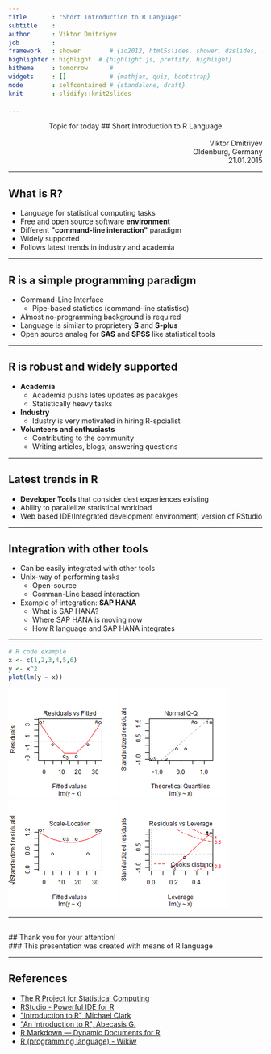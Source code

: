 ```yaml
---
title       : "Short Introduction to R Language"
subtitle    : 
author      : Viktor Dmitriyev
job         : 
framework   : shower        # {io2012, html5slides, shower, dzslides, ...}
highlighter : highlight  # {highlight.js, prettify, highlight}
hitheme     : tomorrow      # 
widgets     : []            # {mathjax, quiz, bootstrap}
mode        : selfcontained # {standalone, draft}
knit        : slidify::knit2slides

---
```

<center>
Topic for today
## Short Introduction to R Language
</center>
</br>
<div style="text-align:right;">
Viktor Dmitriyev </br>
Oldenburg, Germany </br>
21.01.2015
</div>

---
## What is R?

* Language for statistical computing tasks
* Free and open source software <b>environment</b>
* Different <b>"command-line interaction"</b> paradigm
* Widely supported
* Follows latest trends in industry and academia

---
## R is a simple programming paradigm
* Command-Line Interface
  * Pipe-based statistics (command-line statistisc)
* Almost no-programming background is required
* Language is similar to proprietery <b>S</b> and <b>S-plus</b>
* Open source analog for <b>SAS</b> and <b>SPSS</b> like statistical tools

---
## R is robust and widely supported
* <b>Academia</b>
  * Academia pushs lates updates as pacakges
  * Statistically heavy tasks
* <b>Industry</b>
  * Idustry is very motivated in hiring R-spcialist
* <b>Volunteers and enthusiasts</b>
  * Contributing to the community
  * Writing articles, blogs, answering questions

--- 
## Latest trends in R
* <b>Developer Tools</b> that consider dest experiences existing
* Ability to parallelize statistical workload
* Web based IDE(Integrated development environment) version of RStudio


---
## Integration with other tools
* Can be easily integrated with other tools
* Unix-way of performing tasks
  * Open-source
  * Comman-Line based interaction
* Example of integration: <b>SAP HANA</b>
  * What is SAP HANA?
  * Where SAP HANA is moving now
  * How R language and SAP HANA integrates

---

```r
# R code example
x <- c(1,2,3,4,5,6)
y <- x^2
plot(lm(y ~ x))
```

![plot of chunk qplot](assets/fig/qplot-1.png) ![plot of chunk qplot](assets/fig/qplot-2.png) ![plot of chunk qplot](assets/fig/qplot-3.png) ![plot of chunk qplot](assets/fig/qplot-4.png) 

---
</br>
## Thank you for your attention!
</br>
### This presentation was created with means of R language


---
## References

- [The R Project for Statistical Computing](http://www.r-project.org/)
- [RStudio - Powerful IDE for R](http://www.rstudio.com/)
- ["Introduction to R", Michael Clark](http://www3.nd.edu/~mclark19/learn/Introduction_to_R.pdf)
- ["An Introduction to R", Abecasis G.](http://www.sph.umich.edu/csg/abecasis/class/815.04.pdf)
- [R Markdown — Dynamic Documents for R](http://rmarkdown.rstudio.com/)
- [R (programming language) - Wikiw](http://en.wikipedia.org/wiki/R_%28programming_language%29)
